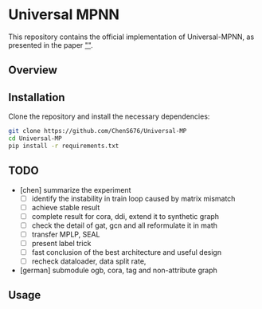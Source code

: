 # Universal MPNN

This repository contains the official implementation of Universal-MPNN, as presented in the paper [""]().

## Overview


## Installation

Clone the repository and install the necessary dependencies:

```bash
git clone https://github.com/ChenS676/Universal-MP
cd Universal-MP
pip install -r requirements.txt
```

## TODO 
- [chen] summarize the experiment 
    - [ ] identify the instability in train loop caused by matrix mismatch
    - [ ] achieve stable result 
    - [ ] complete result for cora, ddi, extend it to synthetic graph
    - [ ] check the detail of gat, gcn and all reformulate it in math
    - [ ] transfer MPLP, SEAL
    - [ ] present label trick
    - [ ] fast conclusion of the best architecture and useful design 
    - [ ] recheck dataloader, data split rate, 
- [german] submodule ogb, cora, tag and non-attribute graph

## Usage
